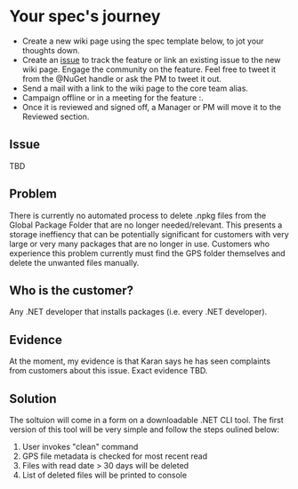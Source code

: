# Your spec's journey
* Create a new wiki page using the spec template below, to jot your thoughts down.
* Create an [issue](https://github.com/NuGet/Home/issues) to track the feature or link an existing issue to the new wiki page. Engage the community on the feature. Feel free to tweet it from the @NuGet handle or ask the PM to tweet it out.
* Send a mail with a link to the wiki page to the core team alias.
* Campaign offline or in a meeting for the feature :.
* Once it is reviewed and signed off, a Manager or PM will move it to the Reviewed section.

## Issue
TBD

## Problem
There is currently no automated process to delete .npkg files from the Global Package Folder that are no longer needed/relevant. This presents a storage ineffiency that can be potentially significant for customers with very large or very many packages that are no longer in use. Customers who experience this problem currently must find the GPS folder themselves and delete the unwanted files manually.
## Who is the customer?
Any .NET developer that installs packages (i.e. every .NET developer).

## Evidence
At the moment, my evidence is that Karan says he has seen complaints from customers about this issue. Exact evidence TBD.

## Solution

The soltuion will come in a form on a downloadable .NET CLI tool. The first version of this tool will be very simple and follow the steps oulined below:

1. User invokes "clean" command
2. GPS file metadata is checked for most recent read
3. Files with read date > 30 days will be deleted
4. List of deleted files will be printed to console
